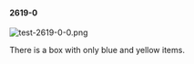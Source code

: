 #### 2619-0
![test-2619-0-0.png](https://github.com/lil-lab/nlvr/raw/master/nlvr/test/images/0/test-2619-0-0.png "test-2619-0-0.png")

There is a box with only blue and yellow items.
